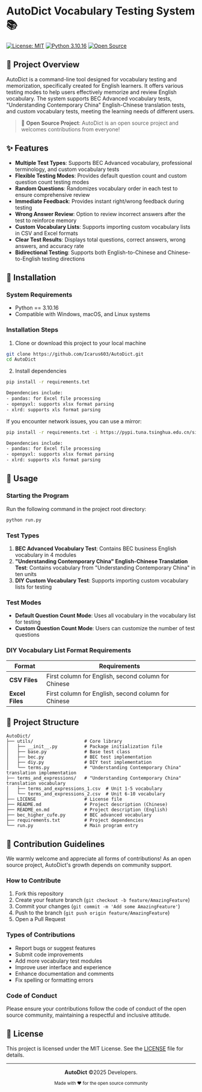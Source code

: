 # AutoDict Vocabulary Testing System 📚

[![License: MIT](https://img.shields.io/badge/License-MIT-yellow.svg)](https://opensource.org/licenses/MIT)
[![Python 3.10.16](https://img.shields.io/badge/Python-3.10.16-blue.svg)](https://www.python.org/downloads/)
[![Open Source](https://img.shields.io/badge/Open%20Source-%E2%9D%A4-brightgreen.svg)](https://github.com/)

## 📖 Project Overview

AutoDict is a command-line tool designed for vocabulary testing and memorization, specifically created for English learners. It offers various testing modes to help users effectively memorize and review English vocabulary. The system supports BEC Advanced vocabulary tests, "Understanding Contemporary China" English-Chinese translation tests, and custom vocabulary tests, meeting the learning needs of different users.

> 🌟 **Open Source Project**: AutoDict is an open source project and welcomes contributions from everyone!

## ✨ Features

- **Multiple Test Types**: Supports BEC Advanced vocabulary, professional terminology, and custom vocabulary tests
- **Flexible Testing Modes**: Provides default question count and custom question count testing modes
- **Random Questions**: Randomizes vocabulary order in each test to ensure comprehensive review
- **Immediate Feedback**: Provides instant right/wrong feedback during testing
- **Wrong Answer Review**: Option to review incorrect answers after the test to reinforce memory
- **Custom Vocabulary Lists**: Supports importing custom vocabulary lists in CSV and Excel formats
- **Clear Test Results**: Displays total questions, correct answers, wrong answers, and accuracy rate
- **Bidirectional Testing**: Supports both English-to-Chinese and Chinese-to-English testing directions

## 🔧 Installation

### System Requirements

- Python == 3.10.16
- Compatible with Windows, macOS, and Linux systems

### Installation Steps

1. Clone or download this project to your local machine

```bash
git clone https://github.com/Icarus603/AutoDict.git
cd AutoDict
```

2. Install dependencies

```bash
pip install -r requirements.txt

Dependencies include:
- pandas: for Excel file processing
- openpyxl: supports xlsx format parsing
- xlrd: supports xls format parsing
```

If you encounter network issues, you can use a mirror:

```bash
pip install -r requirements.txt -i https://pypi.tuna.tsinghua.edu.cn/simple

Dependencies include:
- pandas: for Excel file processing
- openpyxl: supports xlsx format parsing
- xlrd: supports xls format parsing
```

## 🚀 Usage

### Starting the Program

Run the following command in the project root directory:

```bash
python run.py
```

### Test Types

1. **BEC Advanced Vocabulary Test**: Contains BEC business English vocabulary in 4 modules
2. **"Understanding Contemporary China" English-Chinese Translation Test**: Contains vocabulary from "Understanding Contemporary China" in ten units
3. **DIY Custom Vocabulary Test**: Supports importing custom vocabulary lists for testing

### Test Modes

- **Default Question Count Mode**: Uses all vocabulary in the vocabulary list for testing
- **Custom Question Count Mode**: Users can customize the number of test questions

### DIY Vocabulary List Format Requirements

| Format          | Requirements                                        |
| --------------- | --------------------------------------------------- |
| **CSV Files**   | First column for English, second column for Chinese |
| **Excel Files** | First column for English, second column for Chinese |

## 📁 Project Structure

```
AutoDict/
├── utils/                   # Core library
│   ├── __init__.py          # Package initialization file
│   ├── base.py              # Base test class
│   ├── bec.py               # BEC test implementation
│   ├── diy.py               # DIY test implementation
│   └── terms.py             # "Understanding Contemporary China" translation implementation
├── terms_and_expressions/   # "Understanding Contemporary China" translation vocabulary
│   ├── terms_and_expressions_1.csv  # Unit 1-5 vocabulary
│   └── terms_and_expressions_2.csv  # Unit 6-10 vocabulary
├── LICENSE                  # License file
├── README.md                # Project description (Chinese)
├── README_en.md             # Project description (English)
├── bec_higher_cufe.py       # BEC advanced vocabulary
├── requirements.txt         # Project dependencies
└── run.py                   # Main program entry
```

## 🤝 Contribution Guidelines

We warmly welcome and appreciate all forms of contributions! As an open source project, AutoDict's growth depends on community support.

### How to Contribute

1. Fork this repository
2. Create your feature branch (`git checkout -b feature/AmazingFeature`)
3. Commit your changes (`git commit -m 'Add some AmazingFeature'`)
4. Push to the branch (`git push origin feature/AmazingFeature`)
5. Open a Pull Request

### Types of Contributions

- Report bugs or suggest features
- Submit code improvements
- Add more vocabulary test modules
- Improve user interface and experience
- Enhance documentation and comments
- Fix spelling or formatting errors

### Code of Conduct

Please ensure your contributions follow the code of conduct of the open source community, maintaining a respectful and inclusive attitude.

## 📄 License

This project is licensed under the MIT License. See the [LICENSE](LICENSE) file for details.

---

<div align="center">

**AutoDict** ©2025 Developers.

<sub>Made with ❤️ for the open source community</sub>

</div>

